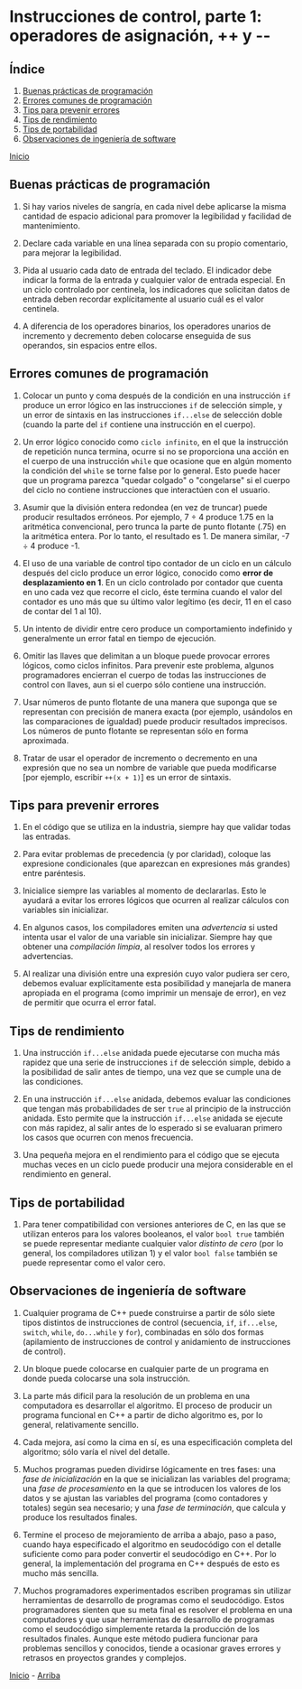 # Instrucciones de control, parte 1: operadores de asignación, ++ y --

<a id="index"></a>

## Índice

1. [Buenas prácticas de programación](#section-1)
1. [Errores comunes de programación](#section-2)
1. [Tips para prevenir errores](#section-3)
1. [Tips de rendimiento](#section-4)
1. [Tips de portabilidad](#section-5)
1. [Observaciones de ingeniería de software](#section-6)

[Inicio][Home]

<a id="section-1"></a>

## Buenas prácticas de programación

1. Si hay varios niveles de sangría, en cada nivel debe aplicarse la misma cantidad de espacio adicional para promover la legibilidad y facilidad de mantenimiento.

1. Declare cada variable en una línea separada con su propio comentario, para mejorar la legibilidad.

1. Pida al usuario cada dato de entrada del teclado. El indicador debe indicar la forma de la entrada y cualquier valor de entrada especial. En un ciclo controlado por centinela, los indicadores que solicitan datos de entrada deben recordar explícitamente al usuario cuál es el valor centinela.

1. A diferencia de los operadores binarios, los operadores unarios de incremento y decremento deben colocarse enseguida de sus operandos, sin espacios entre ellos.

<a id="section-2"></a>

## Errores comunes de programación

1. Colocar un punto y coma después de la condición en una instrucción `if` produce un error lógico en las instrucciones `if` de selección simple, y un error de sintaxis en las instrucciones `if...else` de selección doble (cuando la parte del `if` contiene una instrucción en el cuerpo).

1. Un error lógico conocido como `ciclo infinito`, en el que la instrucción de repetición nunca termina, ocurre si no se proporciona una acción en el cuerpo de una instrucción `while` que ocasione que en algún momento la condición del `while` se torne false por lo general. Esto puede hacer que un programa parezca "quedar colgado" o "congelarse" si el cuerpo del ciclo no contiene instrucciones que interactúen con el usuario.

1. Asumir que la división entera redondea (en vez de truncar) puede producir resultados erróneos. Por ejemplo, 7 ÷ 4 produce 1.75 en la aritmética convencional, pero trunca la parte de punto flotante (.75) en la aritmética entera. Por lo tanto, el resultado es 1. De manera similar, -7 ÷ 4 produce -1.

1. El uso de una variable de control tipo contador de un ciclo en un cálculo después del ciclo produce un error lógico, conocido como **error de desplazamiento en 1**. En un ciclo controlado por contador que cuenta en uno cada vez que recorre el ciclo, éste termina cuando el valor del contador es uno más que su último valor legítimo (es decir, 11 en el caso de contar del 1 al 10).

1. Un intento de dividir entre cero produce un comportamiento indefinido y generalmente un error fatal en tiempo de ejecución.

1. Omitir las llaves que delimitan a un bloque puede provocar errores lógicos, como ciclos infinitos. Para prevenir este problema, algunos programadores encierran el cuerpo de todas las instrucciones de control con llaves, aun si el cuerpo sólo contiene una instrucción.

1. Usar números de punto flotante de una manera que suponga que se representan con precisión de manera exacta (por ejemplo, usándolos en las comparaciones de igualdad) puede producir resultados imprecisos. Los números de punto flotante se representan sólo en forma aproximada.

1. Tratar de usar el operador de incremento o decremento en una expresión que no sea un nombre de variable que pueda modificarse [por ejemplo, escribir `++(x + 1)`] es un error de sintaxis.

<a id="section-3"></a>

## Tips para prevenir errores

1. En el código que se utiliza en la industria, siempre hay que validar todas las entradas.

1. Para evitar problemas de precedencia (y por claridad), coloque las expresione condicionales (que aparezcan en expresiones más grandes) entre paréntesis.

1. Inicialice siempre las variables al momento de declararlas. Esto le ayudará a evitar los errores lógicos que ocurren al realizar cálculos con variables sin inicializar.

1. En algunos casos, los compiladores emiten una *advertencia* si usted intenta usar el valor de una variable sin inicializar. Siempre hay que obtener una *compilación limpia*, al resolver todos los errores y advertencias.

1. Al realizar una división entre una expresión cuyo valor pudiera ser cero, debemos evaluar explícitamente esta posibilidad y manejarla de manera apropiada en el programa (como imprimir un mensaje de error), en vez de permitir que ocurra el error fatal.

<a id="section-4"></a>

## Tips de rendimiento

1. Una instrucción `if...else` anidada puede ejecutarse con mucha más rapidez que una serie de instrucciones `if` de selección simple, debido a la posibilidad de salir antes de tiempo, una vez que se cumple una de las condiciones.

1. En una instrucción `if...else` anidada, debemos evaluar las condiciones que tengan más probabilidades de ser `true` al principio de la instrucción anidada. Esto permite que la instrucción `if...else` anidada se ejecute con más rapidez, al salir antes de lo esperado si se evaluaran primero los casos que ocurren con menos frecuencia.

1. Una pequeña mejora en el rendimiento para el código que se ejecuta muchas veces en un ciclo puede producir una mejora considerable en el rendimiento en general.

<a id="section-5"></a>

## Tips de portabilidad

1. Para tener compatibilidad con versiones anteriores de C, en las que se utilizan enteros para los valores booleanos, el valor `bool true` también se puede representar mediante cualquier valor *distinto de cero* (por lo general, los compiladores utilizan 1) y el valor `bool false` también se puede representar como el valor cero.

<a id="section-6"></a>

## Observaciones de ingeniería de software

1. Cualquier programa de C++ puede construirse a partir de sólo siete tipos distintos de instrucciones de control (secuencia, `if`, `if...else`, `switch`, `while`, `do...while` y `for`), combinadas en sólo dos formas (apilamiento de instrucciones de control y anidamiento de instrucciones de control).

1. Un bloque puede colocarse en cualquier parte de un programa en donde pueda colocarse una sola instrucción.

1. La parte más dificil para la resolución de un problema en una computadora es desarrollar el algoritmo. El proceso de producir un programa funcional en C++ a partir de dicho algoritmo es, por lo general, relativamente sencillo.

1. Cada mejora, así como la cima en sí, es una especificación completa del algoritmo; sólo varía el nivel del detalle.

1. Muchos programas pueden dividirse lógicamente en tres fases: una *fase de inicialización* en la que se inicializan las variables del programa; una *fase de procesamiento* en la que se introducen los valores de los datos y se ajustan las variables del programa (como contadores y totales) según sea necesario; y una *fase de terminación*, que calcula y produce los resultados finales.

1. Termine el proceso de mejoramiento de arriba a abajo, paso a paso, cuando haya especificado el algoritmo en seudocódigo con el detalle suficiente como para poder convertir el seudocódigo en C++. Por lo general, la implementación del programa en C++ después de esto es mucho más sencilla.

1. Muchos programadores experimentados escriben programas sin utilizar herramientas de desarrollo de programas como el seudocódigo. Estos programadores sienten que su meta final es resolver el problema en una computadores y que usar herramientas de desarrollo de programas como el seudocódigo simplemente retarda la producción de los resultados finales. Aunque este método pudiera funcionar para problemas sencillos y conocidos, tiende a ocasionar graves errores y retrasos en proyectos grandes y complejos.

[Inicio][Home] - [Arriba][Index]

[Home]: ../README.md
[Index]: #index
